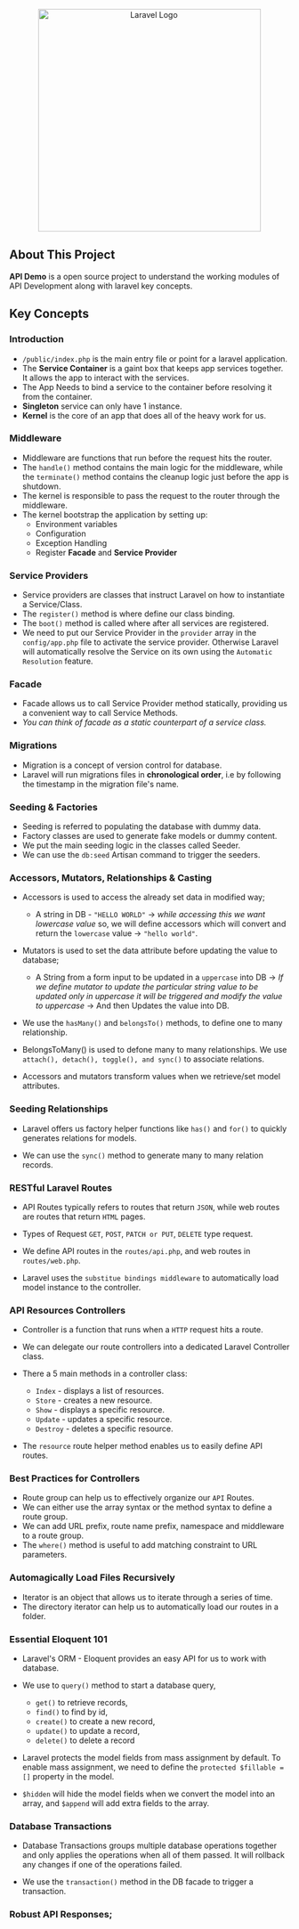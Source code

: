 <p align="center"><a href="https://laravel.com" target="_blank"><img src="https://raw.githubusercontent.com/laravel/art/master/logo-lockup/5%20SVG/2%20CMYK/1%20Full%20Color/laravel-logolockup-cmyk-red.svg" width="400" alt="Laravel Logo"></a></p>

## About This Project

**API Demo** is a open source project to understand the working modules of API Development along with laravel key concepts.

## Key Concepts

### Introduction

* `/public/index.php` is the main entry file or point for a laravel application.
* The **Service Container** is a gaint box that keeps app services together. It allows the app to interact with the services.
* The App Needs to bind a service to the container before resolving it from the container.
* **Singleton** service can only have 1 instance.
* **Kernel** is the core of an app that does all of the heavy work for us.

### Middleware

* Middleware are functions that run before the request hits the router.
* The `handle()` method contains the main logic for the middleware, while the `terminate()` method contains the cleanup logic just before the app is shutdown.
* The kernel is responsible to pass the request to the router through the middleware.
* The kernel bootstrap the application by setting up:
    - Environment variables
    - Configuration
    - Exception Handling
    - Register **Facade** and **Service Provider**

### Service Providers

* Service providers are classes that instruct Laravel on how to instantiate a Service/Class.
* The `register()` method is where define our class binding.
* The `boot()` method is called where after all services are registered.
* We need to put our Service Provider in the `provider` array in the `config/app.php` file to activate the service provider. Otherwise Laravel will automatically resolve the Service on its own using the `Automatic Resolution` feature.

### Facade

* Facade allows us to call Service Provider method statically, providing us a convenient way to call Service Methods.
* *You can think of facade as a static counterpart of a service class.*

### Migrations

* Migration is a concept of version control for database.
* Laravel will run migrations files in **chronological order**, i.e by following the timestamp in the migration file's name.

### Seeding & Factories

* Seeding is referred to populating the database with dummy data.
* Factory classes are used to generate fake models or dummy content.
* We put the main seeding logic in the classes called Seeder.
* We can use the `db:seed` Artisan command to trigger the seeders.

### Accessors, Mutators, Relationships & Casting

* Accessors is used to access the already set data in modified way;
    * A string in DB - `"HELLO WORLD"` -> *while accessing this we want lowercase value* so, we will define accessors which will convert and return the `lowercase` value -> `"hello world"`.

* Mutators is used to set the data attribute before updating the value to database;
    * A String from a form input to be updated in a `uppercase` into DB -> *If we define mutator to update the particular string value to be updated only in uppercase it will be triggered and modify the value to uppercase* -> And then Updates the value into DB.

* We use the `hasMany()` and `belongsTo()` methods, to define one to many relationship.

* BelongsToMany() is used to defone many to many relationships. We use `attach(), detach(), toggle(), and sync()` to associate relations.

* Accessors and mutators transform values when we retrieve/set model attributes.

### Seeding Relationships

* Laravel offers us factory helper functions like `has()` and `for()` to quickly generates relations for models.

* We can use the `sync()` method to generate many to many relation records.

### RESTful Laravel Routes

* API Routes typically refers to routes that return `JSON`, while web routes are routes that return `HTML` pages.

* Types of Request `GET`, `POST`, `PATCH or PUT`, `DELETE` type request.

* We define API routes in the `routes/api.php`, and web routes in `routes/web.php`.

* Laravel uses the `substitue bindings middleware` to automatically load model instance to the controller.

### API Resources Controllers

* Controller is a function that runs when a `HTTP` request hits a route.

* We can delegate our route controllers into a dedicated Laravel Controller class.

* There a 5 main methods in a controller class:
    * `Index` - displays a list of resources.
    * `Store` - creates a new resource.
    * `Show` - displays a specific resource.
    * `Update` - updates a specific resource.
    * `Destroy` - deletes a specific resource.

* The `resource` route helper method enables us to easily define API routes.

### Best Practices for Controllers

* Route group can help us to effectively organize our `API` Routes.
* We can either use the array syntax or the method syntax to define a route group.
* We can add URL prefix, route name prefix, namespace and middleware to a route group.
* The `where()` method is useful to add matching constraint to URL parameters.

### Automagically Load Files Recursively

* Iterator is an object that allows us to iterate through a series of time.
* The directory iterator can help us to automatically load our routes in a folder.

### Essential Eloquent 101

* Laravel's ORM - Eloquent provides an easy API for us to work with database.
* We use to `query()` method to start a database query,
    - `get()` to retrieve records,
    - `find()` to find by id,
    - `create()` to create a new record,
    - `update()` to update a record,
    - `delete()` to delete a record

* Laravel protects the model fields from mass assignment by default. To enable mass assignment, we need to define the `protected $fillable = []` property in the model.

* `$hidden` will hide the model fields when we convert the model into an array, and `$append` will add extra fields to the array.

### Database Transactions

* Database Transactions groups multiple database operations together and only applies the operations when all of them passed. It will rollback any changes if one of the operations failed.

* We use the `transaction()` method in the DB facade to trigger a transaction.

### Robust API Responses;

